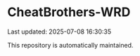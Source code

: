 # CheatBrothers-WRD

Last updated: 2025-07-08 16:30:35

This repository is automatically maintained.
